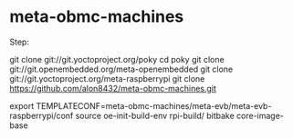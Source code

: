 # meta-obmc-machines

Step:

git clone git://git.yoctoproject.org/poky
cd poky
git clone git://git.openembedded.org/meta-openembedded
git clone git://git.yoctoproject.org/meta-raspberrypi
git clone https://github.com/alon8432/meta-obmc-machines.git


export TEMPLATECONF=meta-obmc-machines/meta-evb/meta-evb-raspberrypi/conf
source oe-init-build-env rpi-build/
bitbake core-image-base


